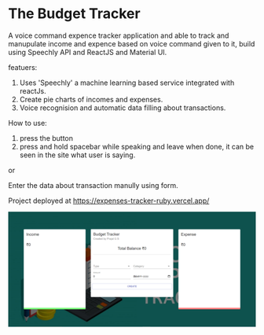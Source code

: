 # The Budget Tracker
A voice command expence tracker application and able to track and manupulate income and expence based on voice command given to it, build using Speechly API and ReactJS and Material UI.

featuers:
1. Uses 'Speechly' a machine learning based service integrated with reactJs.
2. Create pie charts of incomes and expenses.
3. Voice recognision and automatic data filling about transactions.

How to use:
  1. press the button 
  2. press and hold spacebar while speaking and leave when done, it can be seen in the site what user is saying.
  
  or
  
  Enter the data about transaction manully using form.

Project deployed at https://expenses-tracker-ruby.vercel.app/

<img width="1057" alt="image" src="https://github.com/Prajwal-G-S/ExpensesTracker/blob/main/src/assets/preview.PNG">


